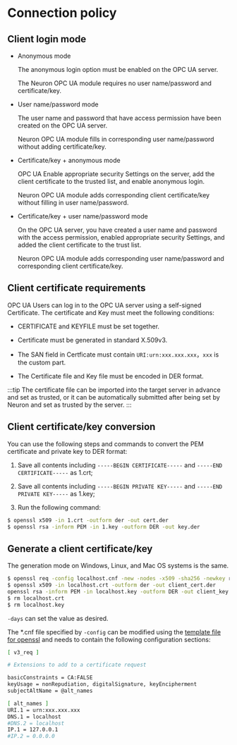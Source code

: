 # Connection policy

## Client login mode

* Anonymous mode
    
    The anonymous login option must be enabled on the OPC UA server.

    The Neuron OPC UA module requires no user name/password and certificate/key.

* User name/password mode

    The user name and password that have access permission have been created on the OPC UA server.

    Neuron OPC UA module fills in corresponding user name/password without adding certificate/key.

* Certificate/key + anonymous mode

    OPC UA Enable appropriate security Settings on the server, add the client certificate to the trusted list, and enable anonymous login.

    Neuron OPC UA module adds corresponding client certificate/key without filling in user name/password.

* Certificate/key + user name/password mode

    On the OPC UA server, you have created a user name and password with the access permission, enabled appropriate security Settings, and added the client certificate to the trust list.

    Neuron OPC UA module adds corresponding user name/password and corresponding client certificate/key.

## Client certificate requirements

OPC UA Users can log in to the OPC UA server using a self-signed Certificate. The certificate and Key must meet the following conditions:

* CERTIFICATE and KEYFILE must be set together.

* Certificate must be generated in standard X.509v3.

* The SAN field in Certficate must contain `URI:urn:xxx.xxx.xxx`，`xxx` is the custom part.

* The Certificate file and Key file must be encoded in DER format.

:::tip
The certificate file can be imported into the target server in advance and set as trusted, or it can be automatically submitted after being set by Neuron and set as trusted by the server.
:::

## Client certificate/key conversion

You can use the following steps and commands to convert the PEM certificate and private key to DER format:

1. Save all contents including `-----BEGIN CERTIFICATE-----` and `-----END CERTIFICATE-----` as 1.crt; </br>

2. Save all contents including `-----BEGIN PRIVATE KEY-----` and `-----END PRIVATE KEY-----` as 1.key; </br>

3. Run the following command:

```sh
$ openssl x509 -in 1.crt -outform der -out cert.der   
$ openssl rsa -inform PEM -in 1.key -outform DER -out key.der
```

## Generate a client certificate/key

The generation mode on Windows, Linux, and Mac OS systems is the same.

```sh
$ openssl req -config localhost.cnf -new -nodes -x509 -sha256 -newkey rsa:2048 -keyout localhost.key -days 365 -subj "/C=DE/O=neuron/CN=NeuronClient@localhost" -out localhost.crt
$ openssl x509 -in localhost.crt -outform der -out client_cert.der
openssl rsa -inform PEM -in localhost.key -outform DER -out client_key.der
$ rm localhost.crt
$ rm localhost.key
```

`-days` can set the value as desired.

The *.cnf file specified by `-config` can be modified using the [template file for openssl](https://github.com/openssl/openssl/blob/master/apps/openssl.cnf) and needs to contain the following configuration sections:


```sh
[ v3_req ]

# Extensions to add to a certificate request

basicConstraints = CA:FALSE
keyUsage = nonRepudiation, digitalSignature, keyEncipherment
subjectAltName = @alt_names

[ alt_names ]
URI.1 = urn:xxx.xxx.xxx
DNS.1 = localhost
#DNS.2 = localhost
IP.1 = 127.0.0.1
#IP.2 = 0.0.0.0
```
